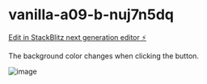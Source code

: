 # vanilla-a09-b-nuj7n5dq

[Edit in StackBlitz next generation editor ⚡️](https://stackblitz.com/~/github.com/hunjoolee90/vanilla-a09-b-nuj7n5dq)

The background color changes when clicking the button.


![image](https://github.com/user-attachments/assets/9ac79bd0-a6d4-4012-951d-838810251d69)
